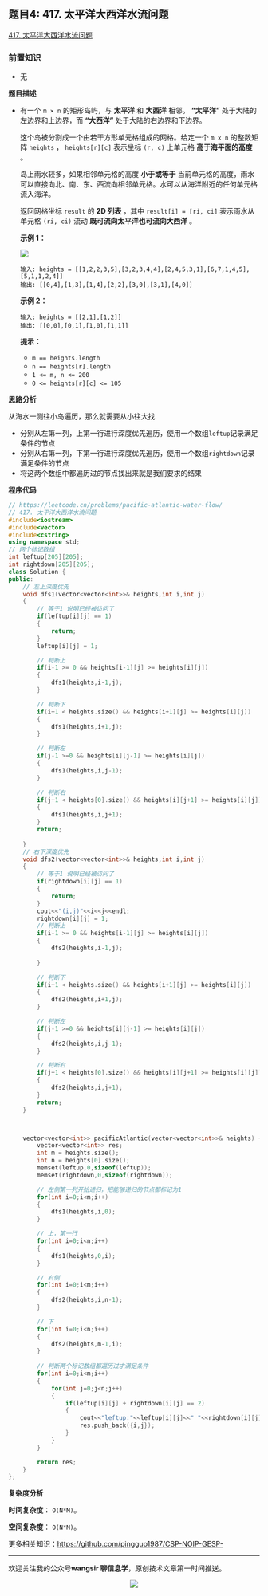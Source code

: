﻿## 题目4: 417. 太平洋大西洋水流问题

[417. 太平洋大西洋水流问题](https://leetcode.cn/problems/pacific-atlantic-water-flow/)

### 前置知识

- 无

**题目描述**

- 有一个 `m × n` 的矩形岛屿，与 **太平洋** 和 **大西洋** 相邻。 **“太平洋”** 处于大陆的左边界和上边界，而 **“大西洋”** 处于大陆的右边界和下边界。

  这个岛被分割成一个由若干方形单元格组成的网格。给定一个 `m x n` 的整数矩阵 `heights` ， `heights[r][c]` 表示坐标 `(r, c)` 上单元格 **高于海平面的高度** 。

  岛上雨水较多，如果相邻单元格的高度 **小于或等于** 当前单元格的高度，雨水可以直接向北、南、东、西流向相邻单元格。水可以从海洋附近的任何单元格流入海洋。

  返回网格坐标 `result` 的 **2D 列表** ，其中 `result[i] = [ri, ci]` 表示雨水从单元格 `(ri, ci)` 流动 **既可流向太平洋也可流向大西洋** 。

   

  **示例 1：**

  <img src ="https://cdn.jsdelivr.net/gh/pingguo1987/CSP-NOIP-GESP-/image/pic/图论/图论_题目4：417. 太平洋大西洋水流问题/waterflow-grid.jpg" />

  ```
  输入: heights = [[1,2,2,3,5],[3,2,3,4,4],[2,4,5,3,1],[6,7,1,4,5],[5,1,1,2,4]]
  输出: [[0,4],[1,3],[1,4],[2,2],[3,0],[3,1],[4,0]]
  ```

  **示例 2：**

  ```
  输入: heights = [[2,1],[1,2]]
  输出: [[0,0],[0,1],[1,0],[1,1]]
  ```

   

  **提示：**

  - `m == heights.length`
  - `n == heights[r].length`
  - `1 <= m, n <= 200`
  - `0 <= heights[r][c] <= 105`

**思路分析**

从海水一测往小岛遍历，那么就需要从小往大找

- 分别从左第一列，上第一行进行深度优先遍历，使用一个数组`leftup`记录满足条件的节点
- 分别从右第一列，下第一行进行深度优先遍历，使用一个数组`rightdown`记录满足条件的节点
- 将这两个数组中都遍历过的节点找出来就是我们要求的结果

**程序代码**

```c++
// https://leetcode.cn/problems/pacific-atlantic-water-flow/
// 417. 太平洋大西洋水流问题
#include<iostream>
#include<vector>
#include<cstring>
using namespace std;
// 两个标记数组
int leftup[205][205];
int rightdown[205][205];
class Solution {
public:
    // 左上深度优先
    void dfs1(vector<vector<int>>& heights,int i,int j)
    {
        // 等于1 说明已经被访问了
        if(leftup[i][j] == 1)
        {
            return;
        }
        leftup[i][j] = 1;

        // 判断上
        if(i-1 >= 0 && heights[i-1][j] >= heights[i][j])
        {
            dfs1(heights,i-1,j);
        }

        // 判断下
        if(i+1 < heights.size() && heights[i+1][j] >= heights[i][j])
        {
            dfs1(heights,i+1,j);
        }

        // 判断左
        if(j-1 >=0 && heights[i][j-1] >= heights[i][j])
        {
            dfs1(heights,i,j-1);
        }

        // 判断右
        if(j+1 < heights[0].size() && heights[i][j+1] >= heights[i][j])
        {
            dfs1(heights,i,j+1); 
        }
        return;
        
    }
    // 右下深度优先
    void dfs2(vector<vector<int>>& heights,int i,int j)
    {
        // 等于1 说明已经被访问了
        if(rightdown[i][j] == 1)
        {
            return;
        }
        cout<<"(i,j)"<<i<<j<<endl;
        rightdown[i][j] = 1;
        // 判断上
        if(i-1 >= 0 && heights[i-1][j] >= heights[i][j])
        {
            dfs2(heights,i-1,j);
            
        }

        // 判断下
        if(i+1 < heights.size() && heights[i+1][j] >= heights[i][j])
        {
            dfs2(heights,i+1,j);
        }

        // 判断左
        if(j-1 >=0 && heights[i][j-1] >= heights[i][j])
        {
            dfs2(heights,i,j-1);
        }

        // 判断右
        if(j+1 < heights[0].size() && heights[i][j+1] >= heights[i][j])
        {
            dfs2(heights,i,j+1);
        }
        return;
    }



    vector<vector<int>> pacificAtlantic(vector<vector<int>>& heights) {
        vector<vector<int>> res;
        int m = heights.size();
        int n = heights[0].size();
        memset(leftup,0,sizeof(leftup));
        memset(rightdown,0,sizeof(rightdown));

        // 左侧第一列开始递归，把能够递归的节点都标记为1
        for(int i=0;i<m;i++)
        {
            dfs1(heights,i,0);
        }

        // 上，第一行
        for(int i=0;i<n;i++)
        {
            dfs1(heights,0,i);
        }

        // 右侧
        for(int i=0;i<m;i++)
        {
            dfs2(heights,i,n-1);
        }

        // 下
        for(int i=0;i<n;i++)
        {
            dfs2(heights,m-1,i);
        }
		
        // 判断两个标记数组都遍历过才满足条件
        for(int i=0;i<m;i++)
        {
            for(int j=0;j<n;j++)
            {
                if(leftup[i][j] + rightdown[i][j] == 2)
                {
                    cout<<"leftup:"<<leftup[i][j]<<" "<<rightdown[i][j]<<endl;
                    res.push_back({i,j});
                }
            }
        }

        return res;
    }
};
```

**复杂度分析**

**时间复杂度**： `O(N*M)`。

**空间复杂度**： `O(N*M)`。



更多相关知识：https://github.com/pingguo1987/CSP-NOIP-GESP-

---

欢迎关注我的公众号**wangsir 聊信息学**，原创技术文章第一时间推送。

<center>
    <img src="https://cdn.jsdelivr.net/gh/pingguo1987/CSP-NOIP-GESP-/image/pic/公众号-扫码版.png">
</center>
